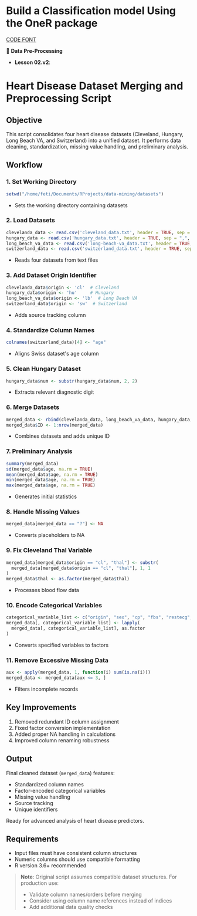 
# Build a Classification model Using the OneR package

[CODE FONT](https://github.com/laurindocbenjamim/data-sciency-contents-with-R-and-Python/blob/oneR-package/data-mining/classification_oneR_v1.R) 


📢 **Data Pre-Processing** 
- **Lesson 02.v2**:

# Heart Disease Dataset Merging and Preprocessing Script

## Objective
This script consolidates four heart disease datasets (Cleveland, Hungary, Long Beach VA, and Switzerland) into a unified dataset. It performs data cleaning, standardization, missing value handling, and preliminary analysis.

## Workflow

### 1. Set Working Directory
```R
setwd("/home/feti/Documents/RProjects/data-mining/datasets")
```
- Sets the working directory containing datasets

### 2. Load Datasets
```R
clevelanda_data <- read.csv('cleveland_data.txt', header = TRUE, sep = ",", dec = ".")
hungary_data <- read.csv('hungary_data.txt', header = TRUE, sep = ",", dec = ".")
long_beach_va_data <- read.csv('long-beach-va_data.txt', header = TRUE, sep = ",", dec = ".")
switzerland_data <- read.csv('switzerland_data.txt', header = TRUE, sep = ",", dec = ".")
```
- Reads four datasets from text files

### 3. Add Dataset Origin Identifier
```R
clevelanda_data$origin <- 'cl'  # Cleveland
hungary_data$origin <- 'hu'     # Hungary
long_beach_va_data$origin <- 'lb'  # Long Beach VA
switzerland_data$origin <- 'sw'  # Switzerland
```
- Adds source tracking column

### 4. Standardize Column Names
```R
colnames(switzerland_data)[4] <- "age"
```
- Aligns Swiss dataset's age column

### 5. Clean Hungary Dataset
```R
hungary_data$num <- substr(hungary_data$num, 2, 2)
```
- Extracts relevant diagnostic digit

### 6. Merge Datasets
```R
merged_data <- rbind(clevelanda_data, long_beach_va_data, hungary_data, switzerland_data)
merged_data$ID <- 1:nrow(merged_data)
```
- Combines datasets and adds unique ID

### 7. Preliminary Analysis
```R
summary(merged_data)
sd(merged_data$age, na.rm = TRUE)
mean(merged_data$age, na.rm = TRUE)
min(merged_data$age, na.rm = TRUE)
max(merged_data$age, na.rm = TRUE)
```
- Generates initial statistics

### 8. Handle Missing Values
```R
merged_data[merged_data == "?"] <- NA
```
- Converts placeholders to NA

### 9. Fix Cleveland Thal Variable
```R
merged_data[merged_data$origin == "cl", "thal"] <- substr(
  merged_data[merged_data$origin == "cl", "thal"], 1, 1
)
merged_data$thal <- as.factor(merged_data$thal)
```
- Processes blood flow data

### 10. Encode Categorical Variables
```R
categorical_variable_list <- c("origin", "sex", "cp", "fbs", "restecg", "exang", "slope", "num")
merged_data[, categorical_variable_list] <- lapply(
  merged_data[, categorical_variable_list], as.factor
)
```
- Converts specified variables to factors

### 11. Remove Excessive Missing Data
```R
aux <- apply(merged_data, 1, function(i) sum(is.na(i)))
merged_data <- merged_data[aux <= 3, ]
```
- Filters incomplete records

## Key Improvements
1. Removed redundant ID column assignment
2. Fixed factor conversion implementation
3. Added proper NA handling in calculations
4. Improved column renaming robustness

## Output
Final cleaned dataset (`merged_data`) features:
- Standardized column names
- Factor-encoded categorical variables
- Missing value handling
- Source tracking
- Unique identifiers

Ready for advanced analysis of heart disease predictors.

## Requirements
- Input files must have consistent column structures
- Numeric columns should use compatible formatting
- R version 3.6+ recommended

> **Note**: Original script assumes compatible dataset structures. For production use:
> - Validate column names/orders before merging
> - Consider using column name references instead of indices
> - Add additional data quality checks

